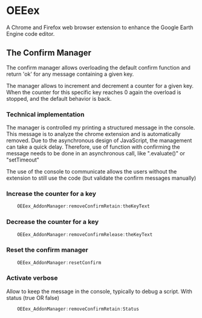 # OEEex
A Chrome and Firefox web browser extension to enhance the Google Earth Engine code editor.

## The Confirm Manager
The confirm manager allows overloading the default confirm function and return 'ok' for any message containing a given key.

The manager allows to increment and decrement a counter for a given key. When the counter for this specific key reaches 0 again the overload is stopped, and the default behavior is back.

### Technical implementation
The manager is controlled my printing a structured message in the console. This message is to analyze the chrome extension and is automatically removed. Due to the asynchronous design of JavaScript, the management can take a quick delay. Therefore, use of function with confirming the message needs to be done in an asynchronous call, like ".evaluate()" or "setTimeout"

The use of the console to communicate allows the users without the extension to still use the code (but validate the confirm messages manually)

### Increase the counter for a key
```javascript
	OEEex_AddonManager:removeConfirmRetain:theKeyText
```

### Decrease the counter for a key
```javascript
	OEEex_AddonManager:removeConfirmRelease:theKeyText
```

### Reset the confirm manager
```javascript
	OEEex_AddonManager:resetConfirm
```

### Activate verbose 
Allow to keep the message in the console, typically to debug a script. With status (true OR false)
```javascript
	OEEex_AddonManager:removeConfirmRetain:Status
```
